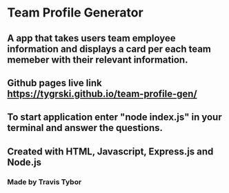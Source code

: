 # Team Profile Generator

## A app that takes users team employee information and displays a card per each team memeber with their relevant information.

## Github pages live link https://tygrski.github.io/team-profile-gen/

## To start application enter "node index.js" in your terminal and answer the questions.


## Created with HTML, Javascript, Express.js and Node.js

### Made by Travis Tybor
